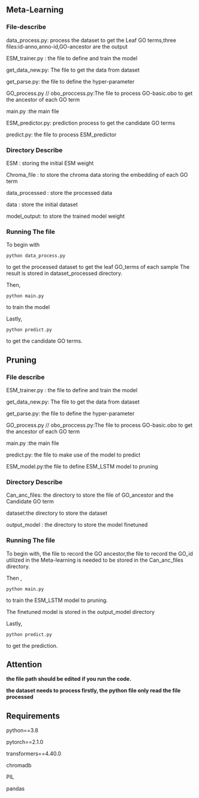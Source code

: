 ## Meta-Learning

### File-describe

data_process.py:    process the dataset to get the Leaf GO terms,three files:id-anno,anno-id,GO-ancestor are the output

ESM_trainer.py : the file to define and train the model

get_data_new.py: The file to get the data from dataset

get_parse.py: the file to define the hyper-parameter

GO_process.py  // obo_proccess.py:The file to process GO-basic.obo to get the ancestor of each GO term

main.py :the main file

ESM_predictor.py: prediction process to get the candidate GO terms

predict.py: the file to process ESM_predictor

### Directory Describe

ESM : storing the initial ESM weight

Chroma_file : to store the chroma data storing the embedding of each GO term

data_processed :  store the processed data

data : store the initial dataset

model_output: to store the trained model weight



### Running The file

To begin with 

`python data_process.py`

to get the processed dataset to get the leaf GO_terms of each sample The result is stored in dataset_processed directory.

Then,

`python main.py`

to train the model

Lastly,

`python predict.py` 

to get the candidate GO terms.

## Pruning

### File describe

ESM_trainer.py : the file to define and train the model

get_data_new.py: The file to get the data from dataset

get_parse.py: the file to define the hyper-parameter

GO_process.py  // obo_proccess.py:The file to process GO-basic.obo to get the ancestor of each GO term

main.py :the main file

predict.py: the file to make use of the model to predict

ESM_model.py:the file to define ESM_LSTM model to pruning

### Directory Describe

Can_anc_files: the directory to store the file of GO_ancestor and the Candidate GO term

dataset:the directory to store the dataset

output_model : the directory to store the model finetuned

### Running The file

To begin with, the file to record the GO ancestor,the file to record the GO_id utilized in the Meta-learning is needed to be stored in the Can_anc_files directory.

Then ,

```
python main.py
```

to train the ESM_LSTM model to pruning.

The finetuned model is stored in the output_model directory

Lastly,

```
python predict.py
```

to get the prediction.

## Attention

**the file path should be edited if you run the code.**

**the dataset  needs to process firstly, the python file only read the file processed**

## Requirements

python==3.8

pytorch==2.1.0

transformers==4.40.0

chromadb

PIL

pandas